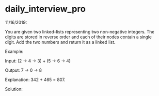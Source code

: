 # daily_interview_pro

11/16/2019: 

You are given two linked-lists representing two non-negative integers. The digits are stored in reverse order and each of their nodes contain a single digit. Add the two numbers and return it as a linked list.

Example:

Input: (2 -> 4 -> 3) + (5 -> 6 -> 4)

Output: 7 -> 0 -> 8

Explanation: 342 + 465 = 807.

Solution: 
